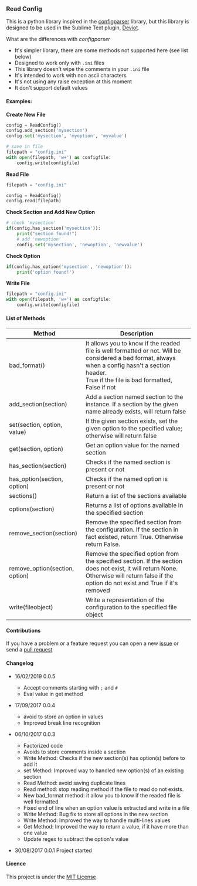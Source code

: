 ### Read Config
This is a python library inspired in the [configparser](https://docs.python.org/2/library/configparser.html) library, but this library is designed to be used in the Sublime Text plugin, [Deviot](https://github.com/gepd/Deviot).

What are the differences with *configparser*

* It's simpler library, there are some methods not supported here (see list below)
* Designed to work only with `.ini` files
* This library doesn't wipe the comments in your `.ini` file
* It's intended to work with non ascii characters
* It's not using any raise exception at this moment
* It don't support default values

#### Examples:

**Create New File**

```python
config = ReadConfig()
config.add_section('mysection')
config.set('mysection', 'myoption', 'myvalue')

# save in file
filepath = "config.ini"
with open(filepath, 'w+') as configfile:
    config.write(configfile)
```

**Read File**

```python
filepath = "config.ini"

config = ReadConfig()
config.read(filepath)
```

**Check Section and Add New Option**

```python
# check 'mysection'
if(config.has_section('mysection')):
    print("section found!")
    # add 'newoption'
    config.set('mysection', 'newoption', 'newvalue')
```

**Check Option**

```python
if(config.has_option('mysection', 'newoption')):
    print('option found!')
```

**Write File**

```python
filepath = "config.ini"
with open(filepath, 'w+') as configfile:
    config.write(configfile)
```

#### List of Methods

| Method | Description |
|--------|-------------|
|bad_format()|It allows you to know if the readed file is well formatted or not. Will be considered a bad format, always when a config hasn't a section header.<br>True if the file is bad formatted, False if not|
|add_section(section)|Add a section named section to the instance. If a section by the given name already exists, will return false|
|set(section, option, value)|If the given section exists, set the given option to the specified value; otherwise will return false|
|get(section, option)|Get an option value for the named section|
|has_section(section)|Checks if the named section is present or not|
|has_option(section, option)|Checks if the named option is present  or not|
|sections()|Return a list of the sections available|
|options(section)|Returns a list of options available in the specified section|
|remove_section(section)|Remove the specified section from the configuration. If the section in fact existed, return True. Otherwise return False.|
|remove_option(section, option)|Remove the specified option from the specified section. If the section does not exist, it will return None. Otherwise will return false if the option do not exist and True if it's removed|
|write(fileobject)|Write a representation of the configuration to the specified file object|

#### Contributions

If you have a problem or a feature request you can open a new [issue](https://github.com/gepd/ReadConfig/issues) or send a [pull request](https://github.com/gepd/ReadConfig/pulls)

#### Changelog

* 16/02/2019 0.0.5

	- Accept comments starting with `;` and `#`
	- Eval value in get method

* 17/09/2017 0.0.4

	- avoid to store an option in values
	- Improved break line recognition

* 06/10/2017 0.0.3

	- Factorized code
	- Avoids to store comments inside a section
	- Write Method: Checks if the new section(s) has option(s) before to add it
	- set Method: Improved way to handled new option(s) of an existing section
	- Read Method: avoid saving duplicate lines
	- Read method: stop reading method if the file to read do not exists.
	- New bad_format method: it allow you to know if the readed file is well formatted
	- Fixed end of line when an option value is extracted and write in a file
	- Write Method: Bug fix to store all options in the new section
	- Write Method: Improved the way to handle multi-lines values
	- Get Method: Improved the way to return a value, if it have more than one value
	- Update regex to subtract the option's value

* 30/08/2017 0.0.1 Project started 

#### Licence

This project is under the [MIT License](https://github.com/gepd/ReadConfig/blob/master/LICENCE)